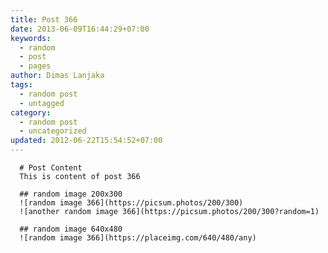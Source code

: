 ```yaml
---
title: Post 366
date: 2013-06-09T16:44:29+07:00
keywords:
  - random
  - post
  - pages
author: Dimas Lanjaka
tags:
  - random post
  - untagged
category:
  - random post
  - uncategorized
updated: 2012-06-22T15:54:52+07:00
---
```


      # Post Content
      This is content of post 366

      ## random image 200x300
      ![random image 366](https://picsum.photos/200/300)
      ![another random image 366](https://picsum.photos/200/300?random=1)

      ## random image 640x480
      ![random image 366](https://placeimg.com/640/480/any)
      